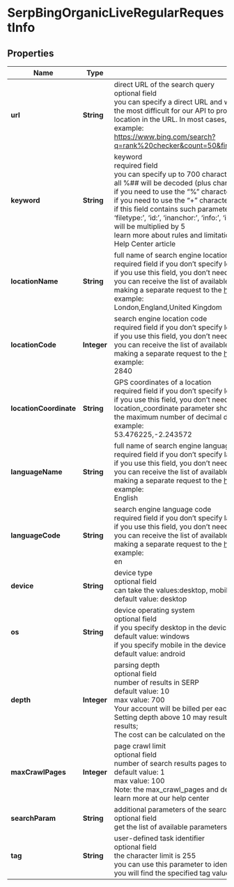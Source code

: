 # SerpBingOrganicLiveRegularRequestInfo


## Properties

| Name | Type | Description | Notes |
|------------ | ------------- | ------------- | -------------|
**url** | **String** | direct URL of the search query<br>optional field<br>you can specify a direct URL and we will sort it out to the necessary fields. Note that this method is the most difficult for our API to process and also requires you to specify the exact language and location in the URL. In most cases, we wouldn’t recommend using this method.<br>example:<br>https://www.bing.com/search?q=rank%20checker&count=50&first=1&setlang=en&cc=US&safesearch=Moderate&FORM=SEPAGE |[optional]|
**keyword** | **String** | keyword<br>required field<br>you can specify up to 700 characters in the keyword field<br>all %## will be decoded (plus character ‘+’ will be decoded to a space character)<br>if you need to use the “%” character for your keyword, please specify it as “%25”;<br>if you need to use the “+” character for your keyword, please specify it as “%2B”;<br>if this field contains such parameters as ‘allinanchor:’, ‘allintext:’, ‘allintitle:’, ‘allinurl:’, ‘define:’, ‘filetype:’, ‘id:’, ‘inanchor:’, ‘info:’, ‘intext:’, ‘intitle:’, ‘inurl:’, ‘link:’, ‘related:’, ‘site:’ the charge per task will be multiplied by 5<br>learn more about rules and limitations of keyword and keywords fields in DataForSEO APIs in this Help Center article |[optional]|
**locationName** | **String** | full name of search engine location<br>required field if you don’t specify location_code or location_coordinate<br>if you use this field, you don’t need to specify location_code or location_coordinate<br>you can receive the list of available locations of the search engine with their location_name by making a separate request to the https://api.dataforseo.com/v3/serp/bing/locations<br>example:<br>London,England,United Kingdom |[optional]|
**locationCode** | **Integer** | search engine location code<br>required field if you don’t specify location_name or location_coordinate<br>if you use this field, you don’t need to specify location_name or location_coordinate<br>you can receive the list of available locations of the search engines with their location_code by making a separate request to the https://api.dataforseo.com/v3/serp/bing/locations<br>example:<br>2840 |[optional]|
**locationCoordinate** | **String** | GPS coordinates of a location<br>required field if you don’t specify location_name or location_code<br>if you use this field, you don’t need to specify location_name or location_code<br>location_coordinate parameter should be specified in the “latitude,longitude” format<br>the maximum number of decimal digits for “latitude” and “longitude”: 7<br>example:<br>53.476225,-2.243572 |[optional]|
**languageName** | **String** | full name of search engine language<br>required field if you don’t specify language_code<br>if you use this field, you don’t need to specify language_code<br>you can receive the list of available languages of the search engine with their language_name by making a separate request to the https://api.dataforseo.com/v3/serp/bing/languages<br>example:<br>English |[optional]|
**languageCode** | **String** | search engine language code<br>required field if you don’t specify language_name<br>if you use this field, you don’t need to specify language_name<br>you can receive the list of available languages of the search engine with their language_code by making a separate request to the https://api.dataforseo.com/v3/serp/bing/languages<br>example:<br>en |[optional]|
**device** | **String** | device type<br>optional field<br>can take the values:desktop, mobile<br>default value: desktop |[optional]|
**os** | **String** | device operating system<br>optional field<br>if you specify desktop in the device field, choose from the following values: windows, macos<br>default value: windows<br>if you specify mobile in the device field, choose from the following values: android, ios<br>default value: android |[optional]|
**depth** | **Integer** | parsing depth<br>optional field<br>number of results in SERP<br>default value: 10<br>max value: 700<br>Your account will be billed per each SERP containing up to 10 results;<br>Setting depth above 10 may result in additional charges if the search engine returns more than 10 results;<br>The cost can be calculated on the Pricing page. |[optional]|
**maxCrawlPages** | **Integer** | page crawl limit<br>optional field<br>number of search results pages to crawl<br>default value: 1<br>max value: 100<br>Note: the max_crawl_pages and depth parameters complement each other;<br>learn more at our help center |[optional]|
**searchParam** | **String** | additional parameters of the search query<br>optional field<br>get the list of available parameters and additional details here |[optional]|
**tag** | **String** | user-defined task identifier<br>optional field<br>the character limit is 255<br>you can use this parameter to identify the task and match it with the result<br>you will find the specified tag value in the data object of the response |[optional]|
